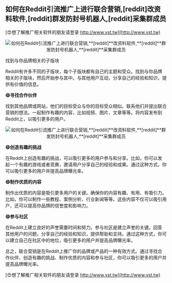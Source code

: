 ## **如何在Reddit引流推广上进行联合营销,**[reddit]**改资料软件,**[reddit]**群发防封号机器人,**[reddit]**采集群成员**

[😍想了解推广相关软件的朋友请登录 http://www.vst.tw](http://www.vst.tw)

 <center><img src="https://vst.tw/MP4/tuiguang/png/4.png" alt="如何在Reddit引流推广上进行联合营销,**[reddit]**改资料软件,**[reddit]**群发防封号机器人,**[reddit]**采集群成员"></center>

找到与你品牌相关的子版块

Reddit有许多不同的子版块，每个子版块都有自己的主题和受众。找到与你品牌相关的子版块，然后开始参与其中。与其他用户互动，分享自己的经验和知识，提供有价值的信息。

**😄寻找合作伙伴**

找到其他品牌或网站，他们的目标受众与你的目标受众相似。联系他们并提出联合营销的想法。一起制作有趣的内容，比如视频、图片、文章等等。将内容发布到Reddit上，以吸引更多的用户。

 <center><img src="https://vst.tw/MP4/tuiguang/png/3.png" alt="如何在Reddit引流推广上进行联合营销,**[reddit]**改资料软件,**[reddit]**群发防封号机器人,**[reddit]**采集群成员"></center>

**😄创造有趣的挑战**

在Reddit上创造有趣的挑战，可以吸引更多的用户参与和分享。比如，你可以发起一个有趣的游戏或者竞赛，邀请用户分享自己的经验和成果。通过这种方式，你可以吸引更多的用户并提高品牌曝光率。

**😄制作优质的内容**

制作出优质的内容是吸引更多用户的关键。确保你的内容有趣、有用、有吸引力。比如，你可以制作一些教程、案例分析、行业新闻等等。这些内容不仅可以吸引用户，还可以提高你品牌的信誉度和影响力。

**😄参与社区**

在Reddit上建立良好的声誉需要时间和努力。参与社区是建立声誉的关键。回答其他用户的问题，分享自己的经验和知识，提供帮助和支持。通过这种方式，你可以建立自己在社区中的地位，吸引更多的用户并提高品牌曝光率。

总之，联合营销是在Reddit上推广你的品牌或产品的一种有效方式。通过寻找合作伙伴、创造有趣的挑战、制作优质的内容和参与社区，你可以吸引更多的用户并提高品牌曝光率。

[😍想了解推广相关软件的朋友请登录 http://www.vst.tw](http://www.vst.tw)



